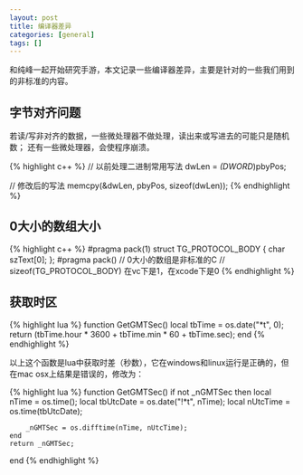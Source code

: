 ```yaml
---
layout: post
title: 编译器差异
categories: [general]
tags: []
---
```


和纯峰一起开始研究手游，本文记录一些编译器差异，主要是针对的一些我们用到的非标准的内容。

## 字节对齐问题 ##
若读/写非对齐的数据，一些微处理器不做处理，读出来或写进去的可能只是随机数； 还有一些微处理器，会使程序崩溃。

{% highlight c++ %}
// 以前处理二进制常用写法
dwLen = *(DWORD*)pbyPos;

// 修改后的写法
memcpy(&dwLen, pbyPos, sizeof(dwLen));
{% endhighlight %}	

## 0大小的数组大小 ##

{% highlight c++ %}
#pragma pack(1) 
struct TG_PROTOCOL_BODY 
{ 
	char szText[0]; 
}; 
#pragma pack()
// 0大小的数组是非标准的C
// sizeof(TG_PROTOCOL_BODY) 在vc下是1，在xcode下是0
{% endhighlight %}

## 获取时区 ##
	
{% highlight lua %}
function GetGMTSec()
	local tbTime = os.date("*t", 0);
	return (tbTime.hour * 3600 + tbTime.min * 60 + tbTime.sec);
end
{% endhighlight %}

以上这个函数是lua中获取时差（秒数），它在windows和linux运行是正确的，但在mac osx上结果是错误的，修改为：

{% highlight lua %}
function GetGMTSec()
	if not _nGMTSec then
		local nTime = os.time();
		local tbUtcDate = os.date("!*t", nTime); 
		local nUtcTime = os.time(tbUtcDate);

		_nGMTSec = os.difftime(nTime, nUtcTime);
	end
	return _nGMTSec;
end
{% endhighlight %}	

